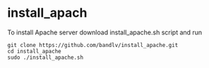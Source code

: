 # install_apach
To install Apache server download install_apache.sh script and run
```
git clone https://github.com/bandlv/install_apache.git
cd install_apache
sudo ./install_apache.sh
```
